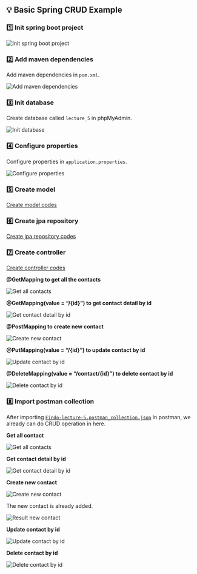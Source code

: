 ## 💡 **Basic Spring CRUD Example**

### 1️⃣ Init spring boot project

![Init spring boot project](img/initproject.png)

### 2️⃣ Add maven dependencies

Add maven dependencies in `pom.xml`.

![Add maven dependencies](img/maven.png)

### 3️⃣ Init database

Create database called `lecture_5` in phpMyAdmin.

![Init database](img/db.png)

### 4️⃣ Configure properties

Configure properties in `application.properties`.

![Configure properties](img/conf.png)

### 5️⃣ Create model

[Create model codes](img/maven.png)

### 6️⃣ Create jpa repository

[Create jpa repository codes](img/maven.png)

### 7️⃣ Create controller

[Create controller codes](img/maven.png)

**@GetMapping to get all the contacts**

![Get all contacts](img/getallcont.png)

**@GetMapping(value = “/{id}”) to get contact detail by id**

![Get contact detail by id](img/getbyid.png)

**@PostMapping to create new contact**

![Create new contact](img/createcont.png)

**@PutMapping(value = “/{id}”) to update contact by id**

![Update contact by id](img/updatecont.png)

**@DeleteMapping(value = “/contact/{id}”) to delete contact by id**

![Delete contact by id](img/deletecont.png)

### 8️⃣ Import postman collection

After importing [`Findo-lecture-5.postman_collection.json`](https://github.com/NguyenVanTrieu/spring-crud/blob/main/image%2FFindo-lecture-5.postman_collection.json) in postman, we already can do CRUD operation in here.

**Get all contact**

![Get all contacts](img/getallcont1.png)

**Get contact detail by id**

![Get contact detail by id](img/getbyid1.png)

**Create new contact**

![Create new contact](img/createcont1.png)

The new contact is already added.

![Result new contact](img/createresult.png)

**Update contact by id**

![Update contact by id](img/updatecont1.png)

**Delete contact by id**

![Delete contact by id](img/deletecont1.png)
